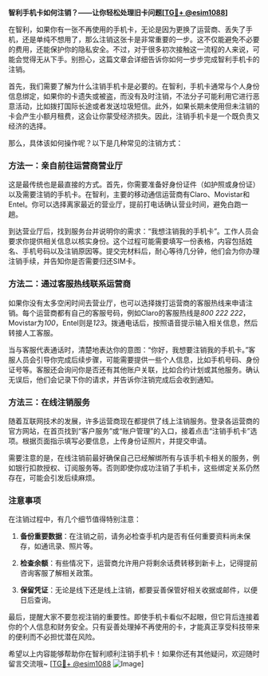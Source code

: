 **智利手机卡如何注销？——让你轻松处理旧卡问题[[TG💪+ @esim1088](https://t.me/s/esim1088)]**

在智利，如果你有一张不再使用的手机卡，无论是因为更换了运营商、丢失了手机，还是单纯不想用了，那么注销这张卡是非常重要的一步。这不仅能避免不必要的费用，还能保护你的隐私安全。不过，对于很多初次接触这一流程的人来说，可能会觉得无从下手。别担心，这篇文章会详细告诉你如何一步步完成智利手机卡的注销。

首先，我们需要了解为什么注销手机卡是必要的。在智利，手机卡通常与个人身份信息绑定，如果你的卡遗失或被盗，而没有及时注销，不法分子可能利用它进行恶意活动，比如拨打国际长途或者发送垃圾短信。此外，如果长期未使用但未注销的卡会产生小额月租费，这会让你蒙受经济损失。因此，注销手机卡是一个既负责又经济的选择。

那么，具体该如何操作呢？以下是几种常见的注销方式：

### 方法一：亲自前往运营商营业厅

这是最传统也是最直接的方式。首先，你需要准备好身份证件（如护照或身份证）以及需要注销的手机卡。在智利，主要的移动通信运营商有Claro、Movistar和Entel。你可以选择离家最近的营业厅，提前打电话确认营业时间，避免白跑一趟。

到达营业厅后，找到服务台并说明你的需求：“我想注销我的手机卡”。工作人员会要求你提供相关信息以核实身份。这个过程可能需要填写一份表格，内容包括姓名、手机号码以及注销原因等。提交完材料后，耐心等待几分钟，他们会为你办理注销手续，并告知你是否需要归还SIM卡。

### 方法二：通过客服热线联系运营商

如果你没有太多空闲时间去营业厅，也可以选择拨打运营商的客服热线来申请注销。每个运营商都有自己的客服号码，例如Claro的客服热线是*800 222 222*，Movistar为*100*，Entel则是*123*。拨通电话后，按照语音提示输入相关信息，然后转接人工客服。

当与客服代表通话时，清楚地表达你的意图：“你好，我想要注销我的手机卡。”客服人员会引导你完成后续步骤，可能需要提供一些个人信息，比如手机号码、身份证号等。客服还会询问你是否还有其他账户关联，比如合约计划或其他服务。确认无误后，他们会记录下你的请求，并告诉你注销完成后会收到通知。

### 方法三：在线注销服务

随着互联网技术的发展，许多运营商现在都提供了线上注销服务。登录各运营商的官方网站，在首页找到“客户服务”或“账户管理”的入口，接着点击“注销手机卡”选项。根据页面指示填写必要信息，上传身份证照片，并提交申请。

需要注意的是，在线注销前最好确保自己已经解绑所有与该手机卡相关的服务，例如银行扣款授权、订阅服务等。否则即使你成功注销了手机卡，这些绑定关系仍然存在，可能会引发后续麻烦。

### 注意事项

在注销过程中，有几个细节值得特别注意：

1. **备份重要数据**：在注销之前，请务必检查手机内是否有任何重要资料尚未保存，如通讯录、照片等。
   
2. **检查余额**：有些情况下，运营商允许用户将剩余话费转移到新卡上，记得提前咨询客服了解相关政策。

3. **保留凭证**：无论是线下还是线上注销，都要妥善保管好相关收据或邮件，以便日后查询。

最后，提醒大家不要忽视注销的重要性。即使手机卡看似不起眼，但它背后连接着你的个人信息和财务安全。只有妥善处理掉不再使用的卡，才能真正享受科技带来的便利而不必担忧潜在风险。

希望以上内容能够帮助你在智利顺利注销手机卡！如果你还有其他疑问，欢迎随时留言交流哦~ [[TG💪+ @esim1088](https://t.me/s/esim1088) ![Image](https://i.postimg.cc/4NQfJmqS/Snipaste-2025-05-13-00-14-12.png)]